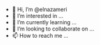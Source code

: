 - 👋 Hi, I’m @elnazameri
- 👀 I’m interested in ...
- 🌱 I’m currently learning ...
- 💞️ I’m looking to collaborate on ...
- 📫 How to reach me ...

<!---
elnazameri/elnazameri is a ✨ special ✨ repository because its `README.md` (this file) appears on your GitHub profile.
You can click the Preview link to take a look at your changes.
--->
